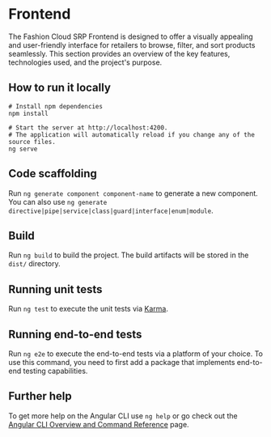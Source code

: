 # Frontend

The Fashion Cloud SRP Frontend is designed to offer a visually appealing and user-friendly interface for retailers to 
browse, filter, and sort products seamlessly. This section provides an overview of the key features, technologies used,
and the project's purpose.

## How to run it locally

```shell
# Install npm dependencies
npm install 

# Start the server at http://localhost:4200. 
# The application will automatically reload if you change any of the source files.
ng serve 
```

## Code scaffolding

Run `ng generate component component-name` to generate a new component. You can also use `ng generate directive|pipe|service|class|guard|interface|enum|module`.

## Build

Run `ng build` to build the project. The build artifacts will be stored in the `dist/` directory.

## Running unit tests

Run `ng test` to execute the unit tests via [Karma](https://karma-runner.github.io).

## Running end-to-end tests

Run `ng e2e` to execute the end-to-end tests via a platform of your choice. To use this command, you need to first add a package that implements end-to-end testing capabilities.

## Further help

To get more help on the Angular CLI use `ng help` or go check out the [Angular CLI Overview and Command Reference](https://angular.io/cli) page.
